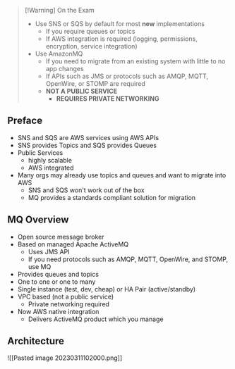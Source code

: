 >[!Warning] On the Exam
> - Use SNS or SQS by default for most **new** implementations
> 	- If you require queues or topics
> 	- If AWS integration is required (logging, permissions, encryption, service integration)
> - Use AmazonMQ
> 	- If you need to migrate from an existing system with little to no app changes
> 	- If APIs such as JMS or protocols such as AMQP, MQTT, OpenWire, or STOMP are required
> 	- **NOT A PUBLIC SERVICE**
> 		- **REQUIRES PRIVATE NETWORKING**

## Preface

- SNS and SQS are AWS services using AWS APIs
- SNS provides Topics and SQS provides Queues
- Public Services
	- highly scalable
	- AWS integrated
- Many orgs may already use topics and queues and want to migrate into AWS
	- SNS and SQS won't work out of the box
	- MQ provides a standards compliant solution for migration

## MQ Overview

- Open source message broker
- Based on managed Apache ActiveMQ
	- Uses JMS API
	- If you need protocols such as AMQP, MQTT, OpenWire, and STOMP, use MQ
- Provides queues and topics
- One to one or one to many
- Single instance (test, dev, cheap) or HA Pair (active/standby)
- VPC based (not a public service)
	- Private networking required
- Now AWS native integration
	- Delivers ActiveMQ product which you manage

## Architecture

![[Pasted image 20230311102000.png]]

